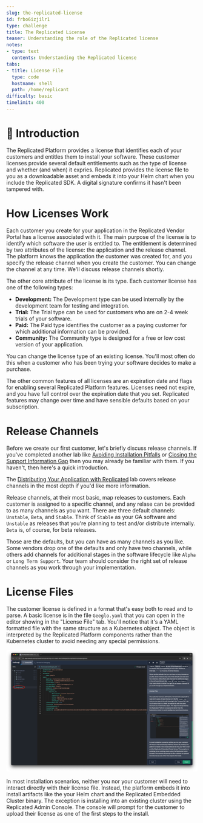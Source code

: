 ```yaml
---
slug: the-replicated-license
id: frbo6izjilr1
type: challenge
title: The Replicated License
teaser: Understanding the role of the Replicated license
notes:
- type: text
  contents: Understanding the Replicated license
tabs:
- title: License File
  type: code
  hostname: shell
  path: /home/replicant
difficulty: basic
timelimit: 400
---
```


👋 Introduction
===============

The Replicated Platform provides a license that identifies each of your
customers and entitles them to install your software. These customer licenses
provide several default entitlements such as the type of license and whether
(and when) it expries. Replicated provides the license file to you as a
downloadable asset and embeds it into your Helm chart when you include the
Replicated SDK. A digital signature confirms it hasn't been tampered with.

How Licenses Work
================

Each customer you create for your application in the Replicated Vendor Portal
has a license associated with it. The main purpose of the license is to
identify which software the user is entitled to. The entitlement is determined
by two attributes of the license: the application and the release channel. The
platform knows the application the customer was created for, and you specify
the release channel when you create the customer. You can change the channel at
any time. We'll discuss release channels shortly.

The other core attribute of the license is its type. Each customer license has
one of the following types:

* **Development:** The Development type can be used internally by the
  development team for testing and integration.
* **Trial:** The Trial type can be used for customers who are on 2-4 week
  trials of your software.
* **Paid:** The Paid type identifies the customer as a paying customer for
  which additional information can be provided.
* **Community:** The Community type is designed for a free or low cost version
  of your application.

You can change the license type of an existing license. You'll most often do
this when a customer who has been trying your software decides to make a
purchase.

The other common features of all licenses are an expiration date and flags for
enabling several Replicated Platform features. Licenses need not expire, and you
have full control over the expiration date that you set. Replicated features
may change over time and have sensible defaults based on your subscription.

Release Channels
================

Before we create our first customer, let's briefly discuss release channels.
If you've completed another lab like [Avoiding Installation
Pitfalls](https://play.instruqt.com/replicated/tracks/avoiding-installation-pitfalls)
or [Closing the Support Information
Gap](https://play.instruqt.com/replicated/tracks/closing-infromation-gap) then
you may already be familiar with them. If you haven't, then here's a quick introduction.

The [Distributing Your Application with
Replicated](https://play.instruqt.com/replicated/tracks/distributing-with-replicated)
lab covers release channels in the most depth if you'd like more information.

Release channels, at their most basic, map releases to customers. Each customer
is assigned to a specific channel, and any relase can be provided to as many
channels as you want. There are three default channels: `Unstable`, `Beta`, and
`Stable`. Think of `Stable` as your GA software and `Unstable` as releases that
you're planning to test and/or distribute internally. `Beta` is, of course, for
beta releases.

Those are the defaults, but you can have as many channels as you like. Some
vendors drop one of the defaults and only have two channels, while others add
channels for additional stages in the software lifecycle like `Alpha` or `Long
Term Support`. Your team should consider the right set of release channels as
you work through your implementation.

License Files
=============

The customer license is defined in a format that's easy both to read and to
parse.  A basic license is in the file `Geeglo.yaml` that you can open in the
editor showing in the "License File" tab. You'll notice that it's a YAML
formatted file with the same structure as a Kubernetes object. The object is
interpreted by the Replicated Platform components rather than the Kubernetes
cluster to avoid needing any special permissions.

![Opening the Geeglo License File](../assets/opening-the-license-file.png)

In most installation scenarios, neither you nor your customer will need to
interact directly with their license file. Instead, the platform embeds it into
install artifacts like the your Helm chart and the Replicated Embedded Cluster
binary. The exception is installing into an existing cluster using the
Replicated Admin Console. The console will prompt for the customer to upload
their license as one of the first steps to the install.
